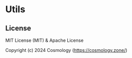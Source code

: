 # Utils

## License

MIT License (MIT) & Apache License

Copyright (c) 2024 Cosmology (https://cosmology.zone/)